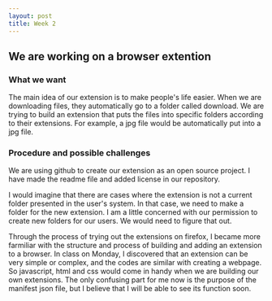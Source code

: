 ```yaml
---
layout: post
title: Week 2
---
```


## We are working on a browser extention

### What we want
The main idea of our extension is to make people's life easier. When we are downloading files, they automatically go to a folder called download. We are trying to build an extension that puts the files into specific folders according to their extensions. For example, a jpg file would be automatically put into a jpg file. 

### Procedure and possible challenges
We are using github to create our extension as an open source project. I have made the readme file and added license in our repository.

I would imagine that there are cases where the extension is not a current folder presented in the user's system. In that case, we need to make a folder for the new extension. I am a little concerned with our permission to create new folders for our users. We would need to figure that out. 

Through the process of trying out the extensions on firefox, I became more farmiliar with the structure and process of building and adding an extension to a browser. In class on Monday, I discovered that an extension can be very simple or complex, and the codes are similar with creating a webpage. So javascript, html and css would come in handy when we are building our own extensions. The only confusing part for me now is the purpose of the manifest json file, but I believe that I will be able to see its function soon. 
